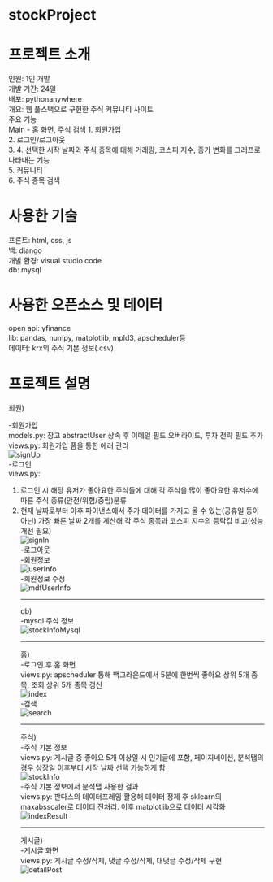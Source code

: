 # stockProject

<h1> 프로젝트 소개</h1>
인원: 1인 개발<br>
개발 기간: 24일<br>
배포: pythonanywhere<br>
개요: 웹 풀스택으로 구현한 주식 커뮤니티 사이트<br>
주요 기능<br>
Main - 홈 화면, 주식 검색
 1. 회원가입<br>
 2. 로그인/로그아웃<br>
 3. 
 4. 선택한 시작 날짜와 주식 종목에 대해 거래량, 코스피 지수, 종가 변화를 그래프로 나타내는 기능<br>
 5. 커뮤니티<br>
 6. 주식 종목 검색

<h1> 사용한 기술</h1>
프론트: html, css, js<br>
백: django<br>
개발 환경: visual studio code<br>
db: mysql<br>

<h1> 사용한 오픈소스 및 데이터</h1>
open api: yfinance<br>
lib: pandas, numpy, matplotlib, mpld3, apscheduler등<br>
데이터: krx의 주식 기본 정보(.csv)<br>

<h1>프로젝트 설명</h1>
회원)<br>

-회원가입<br>
models.py: 장고 abstractUser 상속 후 이메일 필드 오버라이드, 투자 전략 필드 추가<br>
views.py: 회원가입 폼을 통한 에러 관리<br>
![signUp](https://user-images.githubusercontent.com/103106183/167763406-212ac57c-2b2c-434d-8700-ddb3b7b76887.png)<br>
-로그인<br>
views.py: <br>
1. 로그인 시 해당 유저가 좋아요한 주식들에 대해 각 주식을 많이 좋아요한 유저수에 따른 주식 종류(안전/위험/중립)분류<br>
2. 현재 날짜로부터 야후 파이낸스에서 주가 데이터를 가지고 올 수 있는(공휴일 등이 아닌) 가장 빠른 날짜 2개를 계산해 각 주식 종목과 코스피 지수의 등락값 비교(성능 개선 필요)<br>
![signIn](https://user-images.githubusercontent.com/103106183/167763431-9fa09790-679d-4752-9c9b-2bd8aab32435.png)<br>
-로그아웃<br>
-회원정보<br>
![userInfo](https://user-images.githubusercontent.com/103106183/167763248-c1ca8926-4c50-4a61-849a-5f10ed46b1a2.png)<br>
-회원정보 수정<br>
![mdfUserInfo](https://user-images.githubusercontent.com/103106183/167763496-5c70fced-f53c-40f9-8b05-c08eb49a7208.png)<hr>
db)<br>
-mysql 주식 정보<br>
![stockInfoMysql](https://user-images.githubusercontent.com/103106183/167763332-1ddf43d4-23ff-4d65-b523-f2c773a86cc6.png)<hr>
홈)<br>
-로그인 후 홈 화면<br>
views.py: apscheduler 통해 백그라운드에서 5분에 한번씩 좋아요 상위 5개 종목, 조회 상위 5개 종목 갱신<br>
![index](https://user-images.githubusercontent.com/103106183/167763635-06bd1bce-8db7-4703-a054-60c9008e6a46.png)<br>
-검색<br>
![search](https://user-images.githubusercontent.com/103106183/167763456-5b849925-7e0f-4289-9c70-52740f27efab.png)<hr>
주식)<br>
-주식 기본 정보<br>
views.py: 게시글 중 좋아요 5개 이상일 시 인기글에 포함, 페이지네이션, 분석탭의 경우 상장일 이후부터 시작 날짜 선택 가능하게 함<br>
![stockInfo](https://user-images.githubusercontent.com/103106183/167763362-6151232a-c9f3-4d95-b24e-8d580a137a3c.png)<br>
-주식 기본 정보에서 분석탭 사용한 결과<br>
views.py: 판다스의 데이터프레임 활용해 데이터 정제 후 sklearn의 maxabsscaler로 데이터 전처리. 이후 matplotlib으로 데이터 시각화 <br>
![indexResult](https://user-images.githubusercontent.com/103106183/167763609-3253a572-6be0-4a96-8631-3205e0cb606a.png)<hr>
게시글)<br>
-게시글 화면<br>
views.py: 게시글 수정/삭제, 댓글 수정/삭제, 대댓글 수정/삭제 구현<br>
![detailPost](https://user-images.githubusercontent.com/103106183/167763776-0217a2e4-32bc-4fa0-9f56-2d4b0c2eb82c.png)<br>



